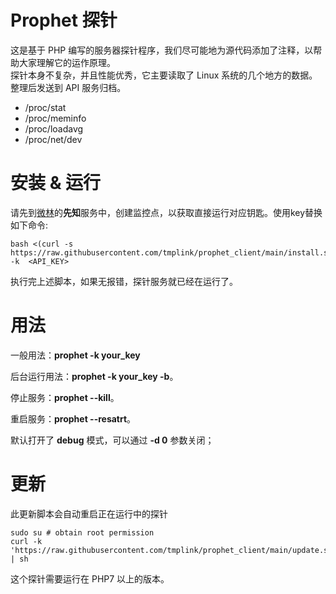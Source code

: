 # Prophet 探针
这是基于 PHP 编写的服务器探针程序，我们尽可能地为源代码添加了注释，以帮助大家理解它的运作原理。  
探针本身不复杂，并且性能优秀，它主要读取了 Linux 系统的几个地方的数据。整理后发送到 API 服务归档。 

* /proc/stat
* /proc/meminfo
* /proc/loadavg
* /proc/net/dev

# 安装 & 运行

请先到[微林](https://vx.link)的**先知**服务中，创建监控点，以获取直接运行对应钥匙。使用key替换如下命令:  
```shell
bash <(curl -s https://raw.githubusercontent.com/tmplink/prophet_client/main/install.sh) -k  <API_KEY>
```

执行完上述脚本，如果无报错，探针服务就已经在运行了。

# 用法

一般用法：**prophet -k your_key**   

后台运行用法：**prophet -k your_key -b**。

停止服务：**prophet --kill**。

重启服务：**prophet --resatrt**。

默认打开了 **debug** 模式，可以通过 **-d 0** 参数关闭；




# 更新
此更新脚本会自动重启正在运行中的探针
```shell
sudo su # obtain root permission
curl -k 'https://raw.githubusercontent.com/tmplink/prophet_client/main/update.sh' | sh
```

这个探针需要运行在 PHP7 以上的版本。